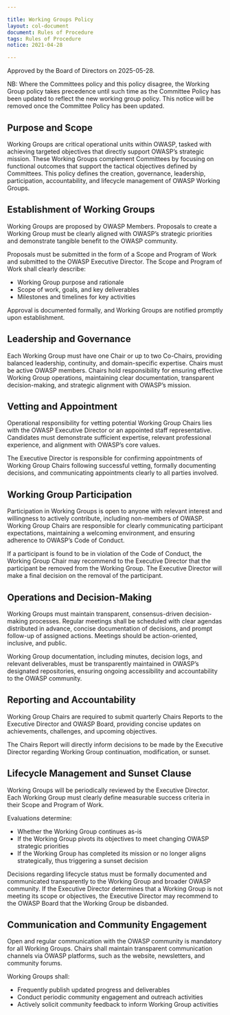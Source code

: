 ```yaml
---

title: Working Groups Policy
layout: col-document
document: Rules of Procedure
tags: Rules of Procedure
notice: 2021-04-28

---
```


Approved by the Board of Directors on 2025-05-28.

NB: Where the Committees policy and this policy disagree, the Working Group policy takes precedence until such time as the Committee Policy has been updated to reflect the new working group policy. This notice will be removed once the Committee Policy has been updated.

## Purpose and Scope

Working Groups are critical operational units within OWASP, tasked with achieving targeted objectives that directly support OWASP’s strategic mission. These Working Groups complement Committees by focusing on functional outcomes that support the tactical objectives defined by Committees. This policy defines the creation, governance, leadership, participation, accountability, and lifecycle management of OWASP Working Groups.

## Establishment of Working Groups

Working Groups are proposed by OWASP Members. Proposals to create a Working Group must be clearly aligned with OWASP’s strategic priorities and demonstrate tangible benefit to the OWASP community.

Proposals must be submitted in the form of a Scope and Program of Work and submitted to the OWASP Executive Director. The Scope and Program of Work shall clearly describe:

* Working Group purpose and rationale  
* Scope of work, goals, and key deliverables  
* Milestones and timelines for key activities

Approval is documented formally, and Working Groups are notified promptly upon establishment.

## Leadership and Governance

Each Working Group must have one Chair or up to two Co-Chairs, providing balanced leadership, continuity, and domain-specific expertise. Chairs must be active OWASP members. Chairs hold responsibility for ensuring effective Working Group operations, maintaining clear documentation, transparent decision-making, and strategic alignment with OWASP’s mission.

## Vetting and Appointment

Operational responsibility for vetting potential Working Group Chairs lies with the OWASP Executive Director or an appointed staff representative. Candidates must demonstrate sufficient expertise, relevant professional experience, and alignment with OWASP’s core values.

The Executive Director is responsible for confirming appointments of Working Group Chairs following successful vetting, formally documenting decisions, and communicating appointments clearly to all parties involved.

## Working Group Participation

Participation in Working Groups is open to anyone with relevant interest and willingness to actively contribute, including non-members of OWASP. Working Group Chairs are responsible for clearly communicating participant expectations, maintaining a welcoming environment, and ensuring adherence to OWASP’s Code of Conduct.

If a participant is found to be in violation of the Code of Conduct, the Working Group Chair may recommend to the Executive Director that the participant be removed from the Working Group. The Executive Director will make a final decision on the removal of the participant.

## Operations and Decision-Making

Working Groups must maintain transparent, consensus-driven decision-making processes. Regular meetings shall be scheduled with clear agendas distributed in advance, concise documentation of decisions, and prompt follow-up of assigned actions. Meetings should be action-oriented, inclusive, and public.

Working Group documentation, including minutes, decision logs, and relevant deliverables, must be transparently maintained in OWASP’s designated repositories, ensuring ongoing accessibility and accountability to the OWASP community.

## Reporting and Accountability

Working Group Chairs are required to submit quarterly Chairs Reports to the Executive Director and OWASP Board, providing concise updates on achievements, challenges, and upcoming objectives. 

The Chairs Report will directly inform decisions to be made by the Executive Director regarding Working Group continuation, modification, or sunset.

## Lifecycle Management and Sunset Clause

Working Groups will be periodically reviewed by the Executive Director. Each Working Group must clearly define measurable success criteria in their Scope and Program of Work.

Evaluations determine:

* Whether the Working Group continues as-is  
* If the Working Group pivots its objectives to meet changing OWASP strategic priorities  
* If the Working Group has completed its mission or no longer aligns strategically, thus triggering a sunset decision

Decisions regarding lifecycle status must be formally documented and communicated transparently to the Working Group and broader OWASP community. If the Executive Director determines that a Working Group is not meeting its scope or objectives, the Executive Director may recommend to the OWASP Board that the Working Group be disbanded.

## Communication and Community Engagement

Open and regular communication with the OWASP community is mandatory for all Working Groups. Chairs shall maintain transparent communication channels via OWASP platforms, such as the website, newsletters, and community forums.

Working Groups shall:

* Frequently publish updated progress and deliverables  
* Conduct periodic community engagement and outreach activities  
* Actively solicit community feedback to inform Working Group activities
